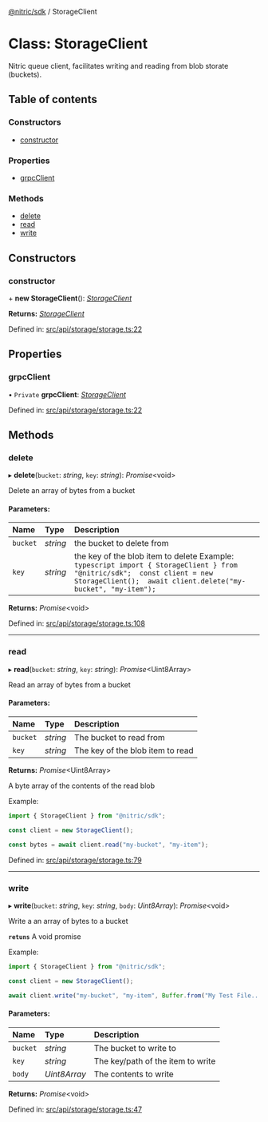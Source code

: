 [@nitric/sdk](../README.md) / StorageClient

# Class: StorageClient

Nitric queue client, facilitates writing and reading from blob storate (buckets).

## Table of contents

### Constructors

- [constructor](storageclient.md#constructor)

### Properties

- [grpcClient](storageclient.md#grpcclient)

### Methods

- [delete](storageclient.md#delete)
- [read](storageclient.md#read)
- [write](storageclient.md#write)

## Constructors

### constructor

\+ **new StorageClient**(): [*StorageClient*](storageclient.md)

**Returns:** [*StorageClient*](storageclient.md)

Defined in: [src/api/storage/storage.ts:22](https://github.com/nitrictech/node-sdk/blob/537936d/src/api/storage/storage.ts#L22)

## Properties

### grpcClient

• `Private` **grpcClient**: [*StorageClient*](grpc.storage.storageclient.md)

Defined in: [src/api/storage/storage.ts:22](https://github.com/nitrictech/node-sdk/blob/537936d/src/api/storage/storage.ts#L22)

## Methods

### delete

▸ **delete**(`bucket`: *string*, `key`: *string*): *Promise*<void\>

Delete an array of bytes from a bucket

#### Parameters:

Name | Type | Description |
:------ | :------ | :------ |
`bucket` | *string* | the bucket to delete from   |
`key` | *string* | the key of the blob item to delete Example: ```typescript import { StorageClient } from "@nitric/sdk";  const client = new StorageClient();  await client.delete("my-bucket", "my-item");   ```    |

**Returns:** *Promise*<void\>

Defined in: [src/api/storage/storage.ts:108](https://github.com/nitrictech/node-sdk/blob/537936d/src/api/storage/storage.ts#L108)

___

### read

▸ **read**(`bucket`: *string*, `key`: *string*): *Promise*<Uint8Array\>

Read an array of bytes from a bucket

#### Parameters:

Name | Type | Description |
:------ | :------ | :------ |
`bucket` | *string* | The bucket to read from   |
`key` | *string* | The key of the blob item to read   |

**Returns:** *Promise*<Uint8Array\>

A byte array of the contents of the read blob

Example:
```typescript
import { StorageClient } from "@nitric/sdk";

const client = new StorageClient();

const bytes = await client.read("my-bucket", "my-item");
```

Defined in: [src/api/storage/storage.ts:79](https://github.com/nitrictech/node-sdk/blob/537936d/src/api/storage/storage.ts#L79)

___

### write

▸ **write**(`bucket`: *string*, `key`: *string*, `body`: *Uint8Array*): *Promise*<void\>

Write a an array of bytes to a bucket

**`retuns`** A void promise

Example:
```typescript
import { StorageClient } from "@nitric/sdk";

const client = new StorageClient();

await client.write("my-bucket", "my-item", Buffer.from("My Test File..."));
```

#### Parameters:

Name | Type | Description |
:------ | :------ | :------ |
`bucket` | *string* | The bucket to write to   |
`key` | *string* | The key/path of the item to write   |
`body` | *Uint8Array* | The contents to write   |

**Returns:** *Promise*<void\>

Defined in: [src/api/storage/storage.ts:47](https://github.com/nitrictech/node-sdk/blob/537936d/src/api/storage/storage.ts#L47)

